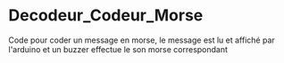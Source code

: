 # Decodeur_Codeur_Morse
 
Code pour coder un message en morse, le message est lu et affiché par l'arduino et un buzzer effectue le son morse correspondant